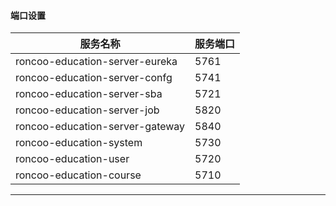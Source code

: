 #### 端口设置
|                服务名称             |     服务端口     | 
| --------------------------------- | --------------- |
| roncoo-education-server-eureka    |  5761           |
| roncoo-education-server-confg     |  5741           |
| roncoo-education-server-sba       |  5721           |
| roncoo-education-server-job       |  5820           |
| roncoo-education-server-gateway   |  5840           |
| roncoo-education-system           |  5730           |
| roncoo-education-user             |  5720           |
| roncoo-education-course           |  5710           |
-------------------------------------------------------
